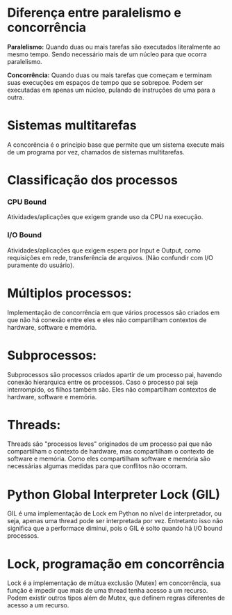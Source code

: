 # Diferença entre paralelismo e concorrência

**Paralelismo:** 
Quando duas ou mais tarefas são executados literalmente ao mesmo tempo. Sendo necessário mais de um núcleo para que ocorra paralelismo.

**Concorrência:** 
Quando duas ou mais tarefas que começam e terminam suas execuções em espaços de tempo que se sobrepoe. Podem ser executadas em apenas um núcleo, pulando de instruções de uma para a outra.

# Sistemas multitarefas
A concorência é o princípio base que permite que um sistema execute mais de um programa por vez, chamados de sistemas multitarefas.

# Classificação dos processos

### CPU Bound
Atividades/aplicações que exigem grande uso da CPU na execução.
### I/O Bound
Atividades/aplicações que exigem espera por Input e Output, como requisições em rede, transferência de arquivos. (Não confundir com I/O puramente do usuário).

# Múltiplos processos:
Implementação de concorrência em que vários processos são criados em que não há conexão entre eles e eles não compartilham contextos de hardware, software e memória.

# Subprocessos:
Subprocessos são processos criados apartir de um processo pai, havendo conexão hierarquica entre os processos. Caso o processo pai seja interrompido, os filhos também são. Eles não compartilham contextos de hardware, software e memória.

# Threads:
Threads são "processos leves" originados de um processo pai que não compartilham o contexto de hardware, mas compartilham o contexto de software e memória. Como eles compartilham software e memória são necessárias algumas medidas para que conflitos não ocorram.

# Python Global Interpreter Lock (GIL)
GIL é uma implementação de Lock em Python no nível de interpretador, ou seja, apenas uma thread pode ser interpretada por vez. Entretanto isso não significa que a performace diminui, pois o GIL é solto quando há I/O bound processos.

# Lock, programação em concorrência
Lock é a implementação de mútua exclusão (Mutex) em concorrência, sua função é impedir que mais de uma thread tenha acesso a um recurso. Podem existir outros tipos além de Mutex, que definem regras diferentes de acesso a um recurso.
